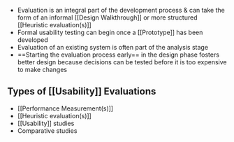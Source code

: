 - Evaluation is an integral part of the development process & can take the form of an informal [[Design Walkthrough]] or more structured [[Heuristic evaluation(s)]]
- Formal usability testing can begin once a [[Prototype]] has been developed
- Evaluation of an existing system is often part of the analysis stage
- ==Starting the evaluation process early== in the design phase fosters better design because decisions can be tested before it is too expensive to make changes

## Types of [[Usability]] Evaluations
- [[Performance Measurement(s)]]
- [[Heuristic evaluation(s)]]
- [[Usability]] studies
- Comparative studies